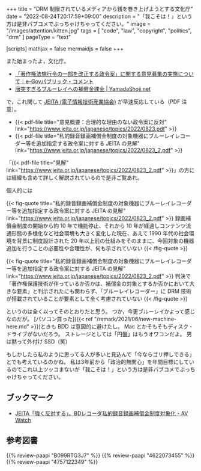 +++
title = "DRM 制限されているメディアから銭を巻き上げようとする文化庁"
date =  "2022-08-24T20:17:59+09:00"
description = "「我こそは！」という方は是非パブコメでぶっちゃけちゃってください。"
image = "/images/attention/kitten.jpg"
tags = [ "code", "law", "copyright", "politics", "drm" ]
pageType = "text"

[scripts]
  mathjax = false
  mermaidjs = false
+++

また始まったよ，文化庁。

- [「著作権法施行令の一部を改正する政令案」に関する意見募集の実施について｜e-Govパブリック・コメント](https://public-comment.e-gov.go.jp/servlet/Public?CLASSNAME=PCMMSTDETAIL&id=185001258&Mode=0)
- [唐突すぎるブルーレイへの補償金課金 | YamadaShoji.net](https://yamadashoji.net/?p=1035)

で，これ関して [JEITA (電子情報技術産業協会)](https://www.jeita.or.jp/) が早速反応している（PDF 注意）。

- {{< pdf-file title="意見概要：合理的な理由のない政令案に反対" link="https://www.jeita.or.jp/japanese/topics/2022/0823.pdf" >}}
- {{< pdf-file title="私的録音録画補償金制度の対象機器にブルーレイレコーダー等を追加指定する政令案に対する JEITA の見解" link="https://www.jeita.or.jp/japanese/topics/2022/0823_2.pdf" >}}

「{{< pdf-file title="見解" link="https://www.jeita.or.jp/japanese/topics/2022/0823_2.pdf" >}}」の方には経緯も含めて詳しく解説されているので是非ご覧あれ。

個人的には

{{< fig-quote title="私的録音録画補償金制度の対象機器にブルーレイレコーダー等を追加指定する政令案に対する JEITA の見解" link="https://www.jeita.or.jp/japanese/topics/2022/0823_2.pdf" >}}
録画補償金制度の開始から約 10 年で機能停止、それから 10 年が経過しコンテンツ流通形態の多様化など社会環境も大きく変化した現在、あえて 1990 年代の社会環境を背景に制度設計された 20 年以上前の仕組みをそのままに、今回対象の機器追加を行うことの必要性や合理性が、何も示されていない
{{< /fig-quote >}}

{{< fig-quote title="私的録音録画補償金制度の対象機器にブルーレイレコーダー等を追加指定する政令案に対する JEITA の見解" link="https://www.jeita.or.jp/japanese/topics/2022/0823_2.pdf" >}}
判決で「著作権保護技術が伴っているか否かは、補償金の対象とするか否かにおいて大きな要素」と判示されたにも関わらず、「ブルーレイレコーダー」に DRM 技術が搭載されていることが要素として全く考慮されていない
{{< /fig-quote >}}

というのは全く以ってそのとおりだと思う。
つか，今更ブルーレイかよって感じなのだが。
[パソコン買った]({{< ref "/remark/2021/06/new-machine-here.md" >}})ときも BDD は意図的に避けたし。
Mac とかそもそもディスク・ドライブがないだろう。
ストレージとしては「円盤」はもうオワコンだよ。
男は黙って外付け SSD（笑）

もしかしたら私のように思ってる人が多いと見込んで「今ならゴリ押しできる」とでも考えているのかね。
私は3年前から「政治的無関心」を年間目標にしているのでこれ以上ツッコまないが「我こそは！」という方は是非パブコメでぶっちゃけちゃってください。

## ブックマーク

- [JEITA「強く反対する」。BDレコーダ私的録音録画補償金制度対象化 - AV Watch](https://av.watch.impress.co.jp/docs/news/1434298.html)

## 参考図書

{{% review-paapi "B099RTG3J7" %}} <!-- 著作権は文化を発展させるのか: 人権と文化コモンズ -->
{{% review-paapi "4622073455" %}} <!-- 〈海賊版〉の思想‐18世紀英国の永久コピーライト闘争 -->
{{% review-paapi "4757122349" %}} <!-- 〈反〉知的独占 -->
